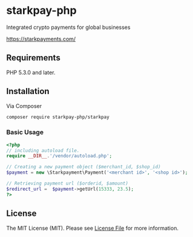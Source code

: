 # starkpay-php

Integrated crypto payments for global businesses

https://starkpayments.com/

## Requirements

PHP 5.3.0 and later.

## Installation
Via Composer
``` bash
composer require starkpay-php/starkpay
```

### Basic Usage

```php
<?php
// including autoload file.
require __DIR__.'/vendor/autoload.php';

// Creating a new payment object ($merchant_id, $shop_id)
$payment = new \Starkpayment\Payment('<merchant id>', '<shop id>');

// Retrieving payment url ($orderid, $amount)
$redirect_url =  $payment->getUrl(15333, 23.5);
?>
```

## License
The MIT License (MIT). Please see [License File](LICENSE) for more information.